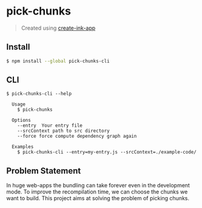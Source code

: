# pick-chunks

> Created using [create-ink-app](https://github.com/vadimdemedes/create-ink-app)


## Install

```bash
$ npm install --global pick-chunks-cli
```


## CLI

```
$ pick-chunks-cli --help

  Usage
    $ pick-chunks

  Options
    --entry  Your entry file
    --srcContext path to src directory
    --force force compute dependency graph again

  Examples
    $ pick-chunks-cli --entry=my-entry.js --srcContext=./example-code/
```

## Problem Statement
In huge web-apps the bundling can take forever even in the development mode. To improve the recompilation time, we can choose the chunks we want to build. This project aims at solving the problem of picking chunks.
